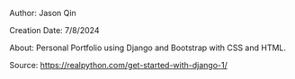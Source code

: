 Author: Jason Qin

Creation Date: 7/8/2024

About: Personal Portfolio using Django and Bootstrap with CSS and HTML.

Source: https://realpython.com/get-started-with-django-1/
